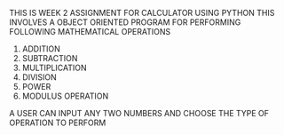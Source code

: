 THIS IS WEEK 2 ASSIGNMENT FOR CALCULATOR USING PYTHON THIS INVOLVES A OBJECT ORIENTED PROGRAM FOR PERFORMING FOLLOWING MATHEMATICAL OPERATIONS
1. ADDITION
2. SUBTRACTION
3. MULTIPLICATION
4. DIVISION
5. POWER
6. MODULUS OPERATION

A USER CAN INPUT ANY TWO NUMBERS AND CHOOSE THE TYPE OF OPERATION TO PERFORM

